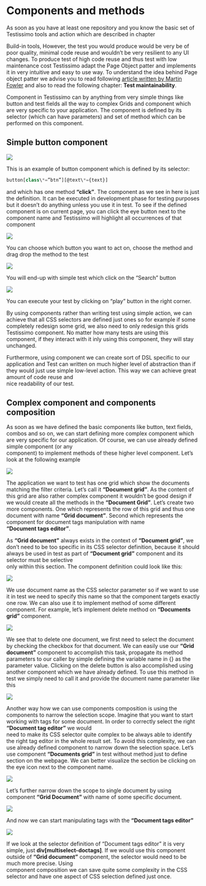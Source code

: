 # Components and methods

As soon as you have at least one repository and you know the basic set of Testissimo tools and action which are described in chapter 

Build-in tools, However, the test you would produce would be very be of poor quality, minimal code reuse and wouldn’t be very resilient to any UI changes. To produce test of high code reuse and thus test with low maintenance cost Testissimo adapt the Page Object patter and implements it in very intuitive and easy to use way. To understand the idea behind Page object patter we advise you to read following [article written by Martin Fowler](https://martinfowler.com/bliki/PageObject.html) and also to read the following chapter: **Test maintainability**.

Component in Testissimo can by anything from very simple things like button and test fields all the way to complex Grids and component which are very specific to your application. The component is defined by its selector (which can have parameters) and set of method which can be performed on this component. 
<br>
## Simple button component

![](/documentation/images/r1WYsihz7.png)  

This is an example of button component which is defined by its selector:  
```javascript
button[class\*=”btn”][@text\*={text}]
```
and which has one method **“click”**. The component as we see in here is just the definition. It can be executed in development phase for testing purposes but it doesn’t do anything unless you use it in test. To see if the defined component is on current page, you can click the eye button next to the component name and Testissimo will highlight all occurrences of that component

![](/documentation/images/BJhNfnWxM.png)  



You can choose which button you want to act on, choose the method and drag drop the method to the test

![](/documentation/images/rkFuGnZgf.png)  



You will end-up with simple test which click on the “Search” button

![](/documentation/images/BykTf3bgM.png)  



You can execute your test by clicking on “play” button in the right corner. 

By using components rather than writing test using simple action, we can achieve that all CSS selectors are defined just ones so for example if some completely redesign some grid, we also need to only redesign this grids Testissimo component. No matter how many tests are using this component, if they interact with it inly using this component, they will stay unchanged. 

Furthermore, using component we can create sort of DSL specific to our application and Test can written on much higher level of abstraction than if they would just use simple low-level action. This way we can achieve great amount of code reuse and  
nice readability of our test. 
<br>
## Complex component and components composition

As soon as we have defined the basic components like button, text fields, combos and so on, we can start defining more complex component which are very specific for our application. Of course, we can use already defined simple component (or any  
component) to implement methods of these higher level component. Let’s look at the following example

![](/documentation/images/S18gXn-xf.png)  



The application we want to test has one grid which show the documents matching the filter criteria. Let’s call it **“Document grid”**. As the content of this grid are also rather complex component it wouldn’t be good design if we would create all the methods in the **“Document Grid”**. Let’s create two more components. One which represents the row of this grid and thus one document with name **“Grid document”**. Second which represents the component for document tags manipulation with name  
**“Document tags editor”**. 

As **“Grid document”** always exists in the context of **“Document grid”**, we don’t need to be too specific in its CSS selector definition, because it should always be used in test as part of **“Document grid”** component and its selector must be selective  
only within this section. The component definition could look like this:

![](/documentation/images/BJMm7hZgf.png)  



We use document name as the CSS selector parameter so if we want to use it in test we need to specify this name so that the component targets exactly one row. We can also use it to implement method of some different component. For example, let’s implement delete method on **“Documents grid”** component.

![](/documentation/images/r1V87hblG.png)  



We see that to delete one document, we first need to select the document by checking the checkbox for that document. We can easily use our **“Grid document”** component to accomplish this task, propagate its method parameters to our caller by simple defining the variable name in {} as the parameter value. Clicking on the delete button is also accomplished using another component which we have already defined. To use this method in test we simply need to call it and provide the document name parameter like this

![](/documentation/images/SyWF72Zez.png)  



Another way how we can use components composition is using the components to narrow the selection scope. Imagine that you want to start working with tags for some document. In order to correctly select the right **“Document tag editor”** we would  
need to make its CSS selector quite complex to be always able to identify the right tag editor in the whole result set. To avoid this complexity, we can use already defined component to narrow down the selection space. Let’s use component **“Documents grid”** in test without method just to define section on the webpage. We can better visualize the section be clicking on the eye icon next to the component name.

![](/documentation/images/SyL2Qh-xf.png)  



Let’s further narrow down the scope to single document by using component **“Grid Document”** with name of some specific document.

![](/documentation/images/rk_RX2-gz.png)  



And now we can start manipulating tags with the **“Document tags editor”**

![](/documentation/images/SyBbVnWgf.png)  



If we look at the selector definition of “Document tags editor” it is very simple, just **div[multiselect-doctags]**. If we would use this component outside of **“Grid document”** component, the selector would need to be much more precise. Using  
component composition we can save quite some complexity in the CSS selector and have one aspect of CSS selection defined just once. 

